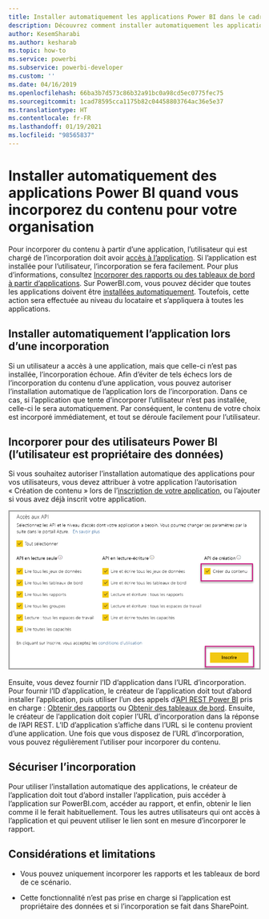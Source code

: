 ```yaml
---
title: Installer automatiquement les applications Power BI dans le cadre d’une incorporation pour votre organisation en utilisant l’analytique incorporée Power BI pour créer des insights via la BI incorporée
description: Découvrez comment installer automatiquement les applications Power BI dans le cadre d’une incorporation pour votre organisation en utilisant l’analytique incorporée pour créer des insights via la BI incorporée.
author: KesemSharabi
ms.author: kesharab
ms.topic: how-to
ms.service: powerbi
ms.subservice: powerbi-developer
ms.custom: ''
ms.date: 04/16/2019
ms.openlocfilehash: 66ba3b7d573c86b32a91bc0a98cd5ec0775fec75
ms.sourcegitcommit: 1cad78595cca1175b82c04458803764ac36e5e37
ms.translationtype: HT
ms.contentlocale: fr-FR
ms.lasthandoff: 01/19/2021
ms.locfileid: "98565837"
---
```

# <a name="auto-install-power-bi-apps-when-embedding-for-your-organization"></a>Installer automatiquement des applications Power BI quand vous incorporez du contenu pour votre organisation

Pour incorporer du contenu à partir d’une application, l’utilisateur qui est chargé de l’incorporation doit avoir [accès à l’application](../../collaborate-share/service-create-distribute-apps.md). Si l’application est installée pour l’utilisateur, l’incorporation se fera facilement. Pour plus d’informations, consultez [Incorporer des rapports ou des tableaux de bord à partir d’applications](./index.yml). Sur PowerBI.com, vous pouvez décider que toutes les applications doivent être [installées automatiquement](https://powerbi.microsoft.com/blog/automatically-install-apps/). Toutefois, cette action sera effectuée au niveau du locataire et s’appliquera à toutes les applications.

## <a name="auto-install-app-on-embedding"></a>Installer automatiquement l’application lors d’une incorporation

Si un utilisateur a accès à une application, mais que celle-ci n’est pas installée, l’incorporation échoue. Afin d’éviter de tels échecs lors de l’incorporation du contenu d’une application, vous pouvez autoriser l’installation automatique de l’application lors de l’incorporation. Dans ce cas, si l’application que tente d’incorporer l’utilisateur n’est pas installée, celle-ci le sera automatiquement. Par conséquent, le contenu de votre choix est incorporé immédiatement, et tout se déroule facilement pour l’utilisateur.

## <a name="embed-for-power-bi-users-user-owns-data"></a>Incorporer pour des utilisateurs Power BI (l’utilisateur est propriétaire des données)

Si vous souhaitez autoriser l’installation automatique des applications pour vos utilisateurs, vous devez attribuer à votre application l’autorisation « Création de contenu » lors de l’[inscription de votre application](register-app.md#register-an-azure-ad-app), ou l’ajouter si vous avez déjà inscrit votre application.

![Inscription de l’application - Création de contenu](media/embed-auto-install-app/register-app-create-content.png)

Ensuite, vous devez fournir l’ID d’application dans l’URL d’incorporation. Pour fournir l’ID d’application, le créateur de l’application doit tout d’abord installer l’application, puis utiliser l’un des appels d’[API REST Power BI](/rest/api/power-bi/) pris en charge : [Obtenir des rapports](/rest/api/power-bi/reports/getreports) ou [Obtenir des tableaux de bord](/rest/api/power-bi/dashboards/getdashboards). Ensuite, le créateur de l’application doit copier l’URL d’incorporation dans la réponse de l’API REST. L’ID d’application s’affiche dans l’URL si le contenu provient d’une application.  Une fois que vous disposez de l’URL d’incorporation, vous pouvez régulièrement l’utiliser pour incorporer du contenu.

## <a name="secure-embed"></a>Sécuriser l’incorporation

Pour utiliser l’installation automatique des applications, le créateur de l’application doit tout d’abord installer l’application, puis accéder à l’application sur PowerBI.com, accéder au rapport, et enfin, obtenir le lien comme il le ferait habituellement. Tous les autres utilisateurs qui ont accès à l’application et qui peuvent utiliser le lien sont en mesure d’incorporer le rapport.

## <a name="considerations-and-limitations"></a>Considérations et limitations

* Vous pouvez uniquement incorporer les rapports et les tableaux de bord de ce scénario.

* Cette fonctionnalité n’est pas prise en charge si l’application est propriétaire des données et si l’incorporation se fait dans SharePoint.